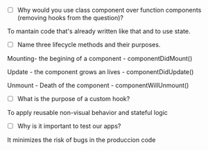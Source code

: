 - [ ] Why would you use class component over function components (removing hooks from the question)?

To mantain code that's already written like that and to use state.

- [ ] Name three lifecycle methods and their purposes.

Mounting- the begining of a component - componentDidMount()

Update - the component grows an lives - componentDidUpdate()

Unmount - Death of the component - componentWillUnmount()

- [ ] What is the purpose of a custom hook?

To apply reusable non-visual behavior and stateful logic

- [ ] Why is it important to test our apps?

It minimizes the risk of bugs in the produccion code